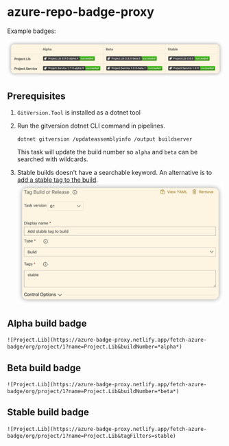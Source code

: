 # azure-repo-badge-proxy

Example badges:

![example](./images/example.png)

## Prerequisites

1.  `GitVersion.Tool` is installed as a dotnet tool
1.  Run the gitversion dotnet CLI command in pipelines.

    ```
    dotnet gitversion /updateassemblyinfo /output buildserver
    ```
    This task will update the build number so `alpha` and `beta` can be searched with wildcards.
1.  Stable builds doesn't have a searchable keyword. An alternative is to [add a stable tag to the build](https://github.com/colindembovsky/cols-agent-tasks/tree/main/Tasks/TagBuild).
    ![add-tag-to-build](./images/add-tag-to-build.png)


## Alpha build badge

```
![Project.Lib](https://azure-badge-proxy.netlify.app/fetch-azure-badge/org/project/1?name=Project.Lib&buildNumber=*alpha*)
```

## Beta build badge

```
![Project.Lib](https://azure-badge-proxy.netlify.app/fetch-azure-badge/org/project/1?name=Project.Lib&buildNumber=*beta*)
```

## Stable build badge

```
![Project.Lib](https://azure-badge-proxy.netlify.app/fetch-azure-badge/org/project/1?name=Project.Lib&tagFilters=stable)
```